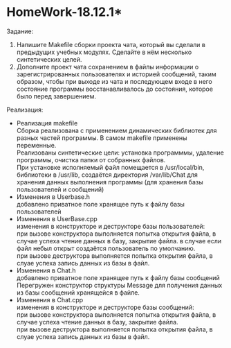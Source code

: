 # HomeWork-18.12.1*
Задание:
1) Напишите Makefile сборки проекта чата, который вы сделали в предыдущих учебных модулях. Сделайте в нём несколько синтетических целей.
2) Дополните проект чата сохранением в файлы информации о зарегистрированных пользователях и историей сообщений, таким образом, чтобы при выходе из чата и последующем входе в него состояние программы восстанавливалось до состояния, которое было перед завершением.

Реализация:
* Реализация makefile\
  Сборка реализована с применением динамических библиотек для разных частей программы. В самом makefile применены переменные.\
  Реализованы синтетические цели: установка программмы, удаление программы, очистка папки от собранных файлов.\
  При установке исполняемый файл помещается в /usr/local/bin, библиотеки в /usr/lib, создаётся директория /var/lib/Chat для хранения данных выполнения программы (для хранения базы пользователей и сообщений)
* Изменения в Userbase.h\
  добавлено приватное поле хранящее путь к файлу базы пользователей
* Изменения в UserBase.cpp\
  изменения в конструкторе и деструкторе базы пользователей:\
  при вызове конструктора выполняется попытка открытия файла, в случае успеха чтение данных в базу, закрытие файла. в случае если файл небыл открыт создаётся пользователь по умолчанию.\
  при вызове деструктора выполняется попытка открытия файла, в слуае успеха запись данных из базы в файл.
* Изменения в Chat.h\
  добавлено приватное поле хранящее путь к файлу базы сообщений\
  Перегружен конструктор структуры Message для получения данных из базы сообщений хранящейся в файле.
* Изменения в Chat.cpp\
  изменения в конструкторе и деструкторе базы сообщений:\
  при вызове конструктора выполняется попытка открытия файла, в случае успеха чтение данных в базу, закрытие файла.\
  при вызове деструктора выполняется попытка открытия файла, в слуае успеха запись данных из базы в файл.
